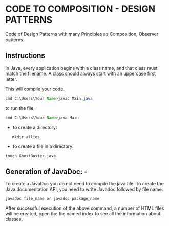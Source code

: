 # CODE TO COMPOSITION - DESIGN PATTERNS

Code of Design Patterns with many Principles as Composition, Observer patterns.

## Instructions

In Java, every application begins with a class name, and that class must match the filename.
A class should always start with an uppercase first letter.

This will compile your code.

``` java
cmd C:\Users\Your Name>javac Main.java
```

to run the file:

``` java
cmd C:\Users\Your Name>java Main
```

- to create a directory:

```cd characters
   mkdir allies
```

- to create a file in a directory:

``` git
touch GhostBuster.java
```

## Generation of JavaDoc: -

To create a JavaDoc you do not need to compile the java file. To create the Java documentation API, you need to write Javadoc followed by file name.

``` git
javadoc file_name or javadoc package_name
```

After successful execution of the above command, a number of HTML files will be created, open the file named index to see all the information about classes.
